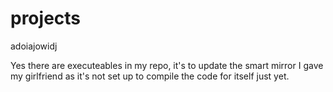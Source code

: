 <link href="https://fonts.googleapis.com/css?family=Montserrat" rel="stylesheet">

# projects

<div class=".techRex{
      font-family:    Arial, Helvetica, sans-serif;
      font-size:      40px;
      font-weight:    bold;
    }">
adoiajowidj
</div>

Yes there are executeables in my repo, it's to update the smart mirror I gave my girlfriend as it's not set up to compile the code for itself just yet.
